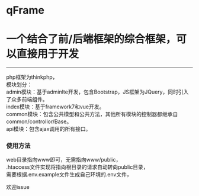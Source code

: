 # qFrame
# 一个结合了前/后端框架的综合框架，可以直接用于开发
------
php框架为thinkphp，  
模块划分：  
admin模块：基于adminlte开发，包含Bootstrap，JS框架为JQuery，同时引入了众多前端组件。  
index模块：基于framework7和vue开发。  
common模块：包含公共模型和公共方法，其他所有模块的控制器都继承自common/controllor/Base。  
api模块：包含ajax调用的所有接口。  
  
### 使用方法
web目录指向www即可，无需指向www/public，  
.htaccess文件实现将指向根目录的请求自动转向public目录，  
需要根据.env.example文件生成自己环境的.env文件，

欢迎issue
